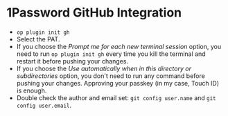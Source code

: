 # 1Password GitHub Integration

- `op plugin init gh`
- Select the PAT.
- If you choose the *Prompt me for each new terminal session* option, you need to run `op plugin init gh` every time you kill the terminal and restart it before pushing your changes.
- If you choose the *Use automatically when in this directory or subdirectories* option, you don't need to run any command before pushing your changes. Approving your passkey (in my case, Touch ID) is enough.
- Double check the author and email set: `git config user.name` and `git config user.email`.
